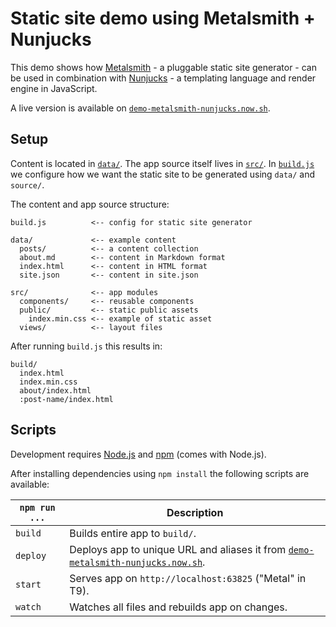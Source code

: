 # Static site demo using Metalsmith + Nunjucks

This demo shows how [Metalsmith](http://www.metalsmith.io/) - a pluggable static site generator - can be used in combination with [Nunjucks](https://mozilla.github.io/nunjucks/) - a templating language and render engine in JavaScript.

A live version is available on [`demo-metalsmith-nunjucks.now.sh`](https://demo-metalsmith-nunjucks.now.sh/).

## Setup

Content is located in [`data/`](data/). The app source itself lives in [`src/`](src/).
In [`build.js`](build.js) we configure how we want the static site to be generated using `data/` and `source/`.

The content and app source structure:

```
build.js          <-- config for static site generator

data/             <-- example content
  posts/          <-- a content collection
  about.md        <-- content in Markdown format
  index.html      <-- content in HTML format
  site.json       <-- content in site.json

src/              <-- app modules
  components/     <-- reusable components
  public/         <-- static public assets
    index.min.css <-- example of static asset
  views/          <-- layout files
```

After running `build.js` this results in:

```
build/
  index.html
  index.min.css
  about/index.html
  :post-name/index.html
```

## Scripts

Development requires [Node.js](http://nodejs.org/) and [npm](https://npmjs.org/) (comes with Node.js).

After installing dependencies using `npm install` the following scripts are available:

`npm run ...` | Description
---|---
`build` | Builds entire app to `build/`.
`deploy` | Deploys app to unique URL and aliases it from [`demo-metalsmith-nunjucks.now.sh`](https://demo-metalsmith-nunjucks.now.sh/).
`start` | Serves app on `http://localhost:63825` ("Metal" in T9).
`watch` | Watches all files and rebuilds app on changes.
